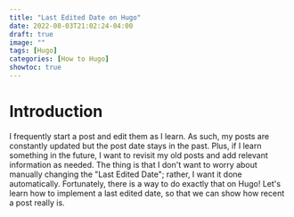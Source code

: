 ```yaml
---
title: "Last Edited Date on Hugo"
date: 2022-08-03T21:02:24-04:00
draft: true
image: ""
tags: [Hugo]
categories: [How to Hugo]
showtoc: true
---
```


# Introduction

I frequently start a post and edit them as I learn. As such, my posts are constantly updated but the post date stays in the past. Plus, if I learn something in the future, I want to revisit my old posts and add relevant information as needed. The thing is that I don't want to worry about manually changing the "Last Edited Date"; rather, I want it done automatically. Fortunately, there is a way to do exactly that on Hugo! Let's learn how to implement a last edited date, so that we can show how recent a post really is. 
